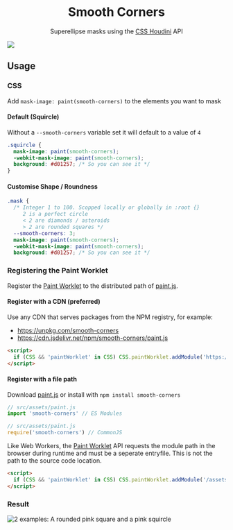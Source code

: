<h1 align=center>Smooth Corners</h1>

<p align=center>Superellipse masks using the <a href='https://developer.mozilla.org/en-US/docs/Web/Houdini'>CSS Houdini</a> API</p>

![](https://repository-images.githubusercontent.com/283091953/46814880-d08f-11ea-8933-05a3818dc9b7)

## Usage

### CSS

Add `mask-image: paint(smooth-corners)` to the elements you want to mask

#### Default (Squircle)

Without a `--smooth-corners` variable set it will default to a value of `4`

```css
.squircle {
  mask-image: paint(smooth-corners);
  -webkit-mask-image: paint(smooth-corners);
  background: #d01257; /* So you can see it */
}
```

#### Customise Shape / Roundness

```css
.mask {
  /* Integer 1 to 100. Scopped locally or globally in :root {}
     2 is a perfect circle
     < 2 are diamonds / asteroids
     > 2 are rounded squares */
  --smooth-corners: 3;
  mask-image: paint(smooth-corners);
  -webkit-mask-image: paint(smooth-corners);
  background: #d01257; /* So you can see it */
```

### Registering the Paint Worklet

Register the [Paint Worklet] to the distributed path of [paint.js].

#### Register with a CDN (preferred)

Use any CDN that serves packages from the NPM registry, for example:

- https://unpkg.com/smooth-corners
- https://cdn.jsdelivr.net/npm/smooth-corners/paint.js

```html
<script>
  if (CSS && 'paintWorklet' in CSS) CSS.paintWorklet.addModule('https://unpkg.com/smooth-corners')
</script>
```

#### Register with a file path

Download [paint.js] or install with `npm install smooth-corners`

```js
// src/assets/paint.js
import 'smooth-corners' // ES Modules
```
```js
// src/assets/paint.js
require('smooth-corners') // CommonJS
```

Like Web Workers, the [Paint Worklet] API requests the module path in the browser during runtime and must be a seperate entryfile. This is not the path to the source code location.

```html
<script>
  if (CSS && 'paintWorklet' in CSS) CSS.paintWorklet.addModule('/assets/paint.js')
</script>
```

### Result

![2 examples: A rounded pink square and a pink squircle][Example]

[paint.js]:https://wopian.github.io/smooth-corners/paint.js
[Paint Worklet]:https://developer.mozilla.org/en-US/docs/Web/API/PaintWorklet
[Example]:https://raw.githubusercontent.com/wopian/smooth-corners/master/example.png
